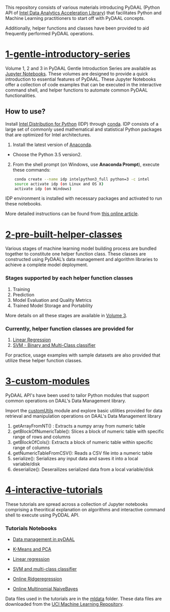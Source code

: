 
This repository consists of various materials introducing PyDAAL (Python API of [Intel Data Analytics Acceleration Library](https://software.intel.com/en-us/intel-daal)) that facilitates Python and Machine Learning practitioners to start off with PyDAAL concepts. 

Additionally, helper functions and classes have been provided to aid frequently performed PyDAAL operations.

# [1-gentle-introductory-series](./1-gentle-introductory-series)

Volume 1, 2 and 3 in PyDAAL Gentle Introduction Series are available as [Jupyter Notebooks](http://jupyter.org/). These volumes are designed to provide a quick introduction to essential features of PyDAAL.
These Jupyter Notebooks offer a collection of code examples that can be executed in the interactive command shell, and helper functions to automate common PyDAAL functionalities.

## How to use?

Install [Intel Distribution for Python](https://software.intel.com/en-us/intel-distribution-for-python) (IDP) through [conda](https://www.continuum.io/downloads). IDP consists of a large set of commonly used mathematical and statistical Python packages that are optimized for Intel architectures. 

1. Install the latest version of [Anaconda](https://www.continuum.io/downloads).    
- Choose the Python 3.5 version2. 

2. From the shell prompt (on Windows, use **Anaconda Prompt**), execute these  commands:

```bash    
    conda create --name idp intelpython3_full python=3 -c intel    
    source activate idp (on Linux and OS X)      
    activate idp (on Windows)    
```
IDP environment is installed with necessary packages and activated to run these notebooks.  
  
More detailed instructions can be found from [this online article](https://software.intel.com/en-us/articles/using-intel-distribution-for-python-with-anaconda).

# [2-pre-built-helper-classes](./2-pre-built-helper-classes)

Various stages of machine learning model building process are bundled together to constitute one helper function class. These classes are constructed using PyDAAL’s data management and algorithm libraries to achieve a complete model deployment. 

### Stages supported by each helper function classes
1. Training
2. Prediction
3. Model Evaluation and Quality Metrics
4. Trained Model Storage and Portability

More details on all these stages are available in [Volume 3](./1-gentle-introductory-series/volume-3-analytics-model-building-deployment.ipynb).

### Currently, helper function classes are provided for
1. [Linear Regression](./2-helper-function-classes/LinearRegression)
2. [SVM - Binary and Multi-Class classifier](./2-helper-function-classes/SVM)

For practice, usage examples with sample datasets are also provided that utilize these helper function classes.

# [3-custom-modules](./3-custom-modules)

PyDAAL API's have been used to tailor Python modules that support common operations on DAAL's Data Management library.

Import the [customUtils](./3-custom-modules/customUtils) module and explore basic utilities provided for data retrieval and manipulation operations on DAAL's Data Management library

1. getArrayFromNT() : Extracts a numpy array from numeric table
2. getBlockOfNumericTable(): Slices a block of numeric table with specific range of rows and columns
3. getBlockOfCols(): Extracts a block of numeric table within specific range of columns
4. getNumericTableFromCSV(): Reads a CSV file into a numeric table
5. serialize(): Serializes any input data and saves it into a local variable/disk
6. deserialize(): Deserailizes serialized data from a local variable/disk

# [4-interactive-tutorials](./4-interactive-tutorials)

These tutorials are spread across a collection of Jupyter notebooks comprising a theoritical explanation on algorithms and interactive command shell to execute using PyDDAL API.  

### Tutorials Notebooks

* [Data management in pyDAAL](./4-interactive-tutorials/NumericTables_example.ipynb)

* [K-Means and PCA](./4-interactive-tutorials/kmeans_example.ipynb)

* [Linear regression](./4-interactive-tutorials/LR_example.ipynb)

* [SVM and multi-class classifier](./4-interactive-tutorials/SVM_example.ipynb)

* [Online Ridgeregression](./4-interactive-tutorials/Regression_online_example.ipynb)

* [Online Multinomial NaiveBayes](./4-interactive-tutorials/NaiveBayes_online_example.ipynb)

Data files used in the tutorials are in the [mldata](4-interactive-tutorials/) folder. 
These data files are downloaded from the [UCI Machine Learning Repository](https://archive.ics.uci.edu/ml/datasets).



